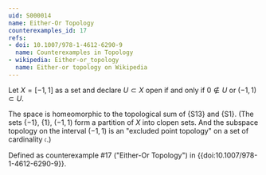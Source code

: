 ```yaml
---
uid: S000014
name: Either-Or Topology
counterexamples_id: 17
refs:
- doi: 10.1007/978-1-4612-6290-9
  name: Counterexamples in Topology
- wikipedia: Either-or_topology
  name: Either-or topology on Wikipedia
---
```

Let $X = [-1,1]$ as a set and declare $U \subset X$ open if and only if $0 \not\in U$ or $(-1,1) \subset U$.

The space is homeomorphic to the topological sum of
{S13} and {S1}.
(The sets $\{-1\}$, $\{1\}$, $(-1,1)$ form a partition of $X$ into clopen sets.
And the subspace topology on the interval $(-1,1)$ is an "excluded point topology" on a set of cardinality $\mathfrak c$.)

Defined as counterexample #17 ("Either-Or Topology")
in {{doi:10.1007/978-1-4612-6290-9}}.
